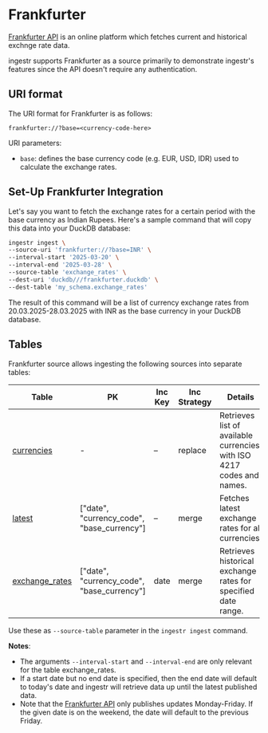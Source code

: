 # Frankfurter

[Frankfurter API](https://www.frankfurter.dev/) is an online platform which fetches current and historical exchnge rate data.

ingestr supports Frankfurter as a source primarily to demonstrate ingestr's features since the API doesn't require any authentication. 

## URI format

The URI format for Frankfurter is as follows:

```plaintext
frankfurter://?base=<currency-code-here>
```

URI parameters:
- `base`: defines the base currency code (e.g. EUR, USD, IDR) used to calculate the exchange rates. 


## Set-Up Frankfurter Integration

Let's say you want to fetch the exchange rates for a certain period with the base currency as Indian Rupees. Here's a sample command that will copy this data into your DuckDB database:

```bash
ingestr ingest \
--source-uri 'frankfurter://?base=INR' \
--interval-start '2025-03-20' \ 
--interval-end '2025-03-28' \       
--source-table 'exchange_rates' \    
--dest-uri 'duckdb///frankfurter.duckdb' \
--dest-table 'my_schema.exchange_rates'
```

The result of this command will be a list of currency exchange rates from 20.03.2025-28.03.2025 with INR as the base currency in your DuckDB database. 

## Tables

Frankfurter source allows ingesting the following sources into separate tables:

| Table           | PK | Inc Key | Inc Strategy | Details                                                                                                                                        |
| --------------- | ----------- | --------------- | ------------------- | ---------------------------------------------------------------------------------------------------------------------------------------------- |
| [currencies]((https://www.frankfurter.dev/docs/#currencies))   | - | –                | replace               | Retrieves list of available currencies with ISO 4217 codes and names. |
| [latest](https://www.frankfurter.dev/docs/#latest)    | ["date", "currency_code", "base_currency"] | –                | merge               | Fetches latest exchange rates for all currencies. |
| [exchange_rates]((https://www.frankfurter.dev/docs/#historical)) | ["date", "currency_code", "base_currency"] | date    | merge               | Retrieves historical exchange rates for specified date range.|

Use these as `--source-table` parameter in the `ingestr ingest` command.


**Notes**:
- The arguments `--interval-start` and `--interval-end` are only relevant for the table exchange_rates.
- If a start date but no end date is specified, then the end date will default to today's date and ingestr will retrieve data up until the latest published data.
- Note that the [Frankfurter API](https://www.frankfurter.dev/) only publishes updates Monday-Friday. If the given date is on the weekend, the date will default to the previous Friday.

